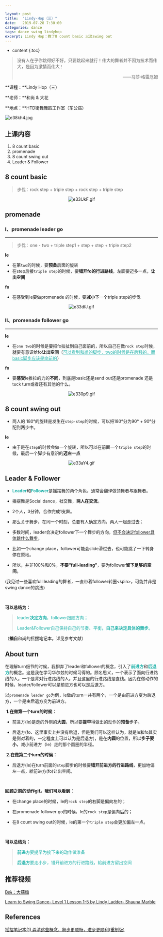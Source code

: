 ```yaml
---

layout: post
title:  "Lindy-Hop（三）"
date:   2019-07-28 7:30:00
categories: dance
tags: dance swing lindyhop
excerpt: Lindy Hop：教了8 count basic 以及swing out
---
```


* content
{:toc}
> 没有人在乎你跳得好不好。只要跳起来就行！伟大的舞者并不因为技术而伟大，是因为激情而伟大！
>
> <p align="right">——马莎·格雷厄姆　　</p>

**课程：**Lindy Hop（三）

**老师：**和尚 & 大花

**地点：**HTD街舞舞蹈工作室（车公庙）

![e38kh4.jpg](https://s2.ax1x.com/2019/07/29/e38kh4.jpg)



## 上课内容

1. 8 count basic
2. promenade
3. 8 count swing out
4. Leader & Follower



## 8 count basic

> 步伐：rock step + triple step + rock step + triple step

<center>
<img src="https://s2.ax1x.com/2019/07/29/e33UkF.gif" alt="e33UkF.gif" border="0">
</center>



## promenade

### I、promenade leader go

----

> 步伐：one - two + triple step1 + step + step + triple step2 

**le**

- 在第`two`的时候，要**预备**后面的旋转
- 在step后接`triple step`的时候，要**错开fo的行进路线**，左脚要迈多一点，**让出空间**

**fo**

- 在感受到le要做promenade 的时候，要**减小**下一个triple step的步伐

<center>
<img src="https://s2.ax1x.com/2019/07/29/e33dfJ.gif" alt="e33dfJ.gif" border="0">
</center>

### II、promenade follower go 

----

**le**

- 在`one two`的时候是要把fo拉扯到自己面前的，所以自己在做`rock step`时候，就要有意识给fo**让出空间**（<span style="color:LightSeaGreen"><u>可以看到和尚的脚步，two的时候是在后移的。而basic脚步应该是向前的</u></span>）

**fo**

- 要**感受**le推拉的力的**不同**，到底是basic还是send out还是promenade 还是tuck turn或者还有其他的什么。

<center>
<img src="https://s2.ax1x.com/2019/07/29/e330p9.gif" alt="e330p9.gif" border="0">
</center>

## 8 count swing out

- 两人的 180°的旋转是发生在`step-step`的时候，可以把180°分为90°  + 90°分配到两步中。

**le**

- 由于是在`step`的时候会做一个旋转，所以可以在前面一个`triple step`的时候，最后一个脚步有意识的**迈左一点**

<center>
<img src="https://s2.ax1x.com/2019/07/29/e33aY4.gif" alt="e33aY4.gif" border="0">
</center>

## Leader & Follower

- <span style="color:LightSeaGreen">**Leader**</span>和<span style="color:LightSeaGreen">**Follower**</span>是摇摆舞的两个角色，通常会翻译做领舞者与跟舞者。

- 摇摆舞是Social dance，社交舞，**两人在交流**。

- 2个人，3分钟，合作完成1支舞。

- 那么关于舞步，在同一个时刻，总要有人确定方向，两人一起走过去；

- 多数时间，leader会决定follower下一个舞步的方向，<u>但不会决定follower具体跳什么舞步</u>。

- 比如一个change place，follower可能会slide滑过去，也可能跳了一下转身停在原地。

- 所以，并非100%和0%，**不要“full-leading”**，要为follower**留下足够的空间**。

(我见过一些喜欢full leading的舞者，一直带着follower转圈\<spin>，可能并非是swing dance的跳法)

​    

**可以总结为：**

> <span style="color:LightSeaGreen">leader**决定方向**，follower跟随方向；</span>
>
> <span style="color:LightSeaGreen">Leader&Follower自己保持自己的节奏、平衡，**自己来决定具体的舞步**。</span>

（**摘自**和尚的摇摆笔记本，详见参考文献）

## About turn

在理解turn细节的时候，我摒弃了leader和follower的概念，引入了<span style="color:LightSeaGreen">**前进方**</span>和<span style="color:LightSeaGreen">**后退方**</span>的概念。这是我在学习华尔兹的时候习得的。顾名思义，一个表示了面向行进路线的人，一个是背对行进路线的人，并且这里的行进路线是直线。因为在做动作的时候，leader/follower可以是前进方也可以是后退方。

以`promenade leader go`为例，le做的turn一共有两个，一个是由前进方变为后退方，一个是由后退方变为前进方。

​    **1.在做第一个turn的时候：**

- 前进方(le)是走的外侧的**大圆**，所以要**提早**得做出的动作的**预备**步子。

- 后退方(fo、这里事实上并没有后退，但是我们可以这样认为，就是le和fo其实是侧对着的，一定程度上可以认为是后退方)，是在**内圆**的位置，所以**步子要小**，减小前进方（le）走的那个圆圈的半径。

​    **2.在做第二个turn的时候：**

- 后退方(le)在turn前面的`step`脚步的时候要**错开前进方的行进路线**，更加地偏左一点，給前进方(fo)让出空间。

​    

**回顾之前的动作gif。我们可以看到：**

- 在change place的时候，le的`rock step`的右脚是偏向左的；

- 在promenade follower go的时候，le的`rock step`是偏向后的；

- 在8 count swing out的时候，le的第一个`triple step`会更加偏左一点。

​     

**可以总结为：**

> <span style="color:LightSeaGreen">**前进方**要提早为接下来的动作做准备</span>
>
> <span style="color:LightSeaGreen">**后退方**要走小步，错开前进方的行进路线，給前进方留出空间</span>

## 推荐视频

[B站：大蒜糖](https://space.bilibili.com/19757265/)

[Learn to Swing Dance- Level 1 Lesson 1-5 by Lindy Ladder- Shauna Marble](https://www.bilibili.com/video/av49587094)

## References 

[摇摆笔记本(1) 弄清这些概念，舞步更顺畅，进步更顺利(重制版)](https://mp.weixin.qq.com/s/1HELNURG3ojAHiMU9m3uDg)